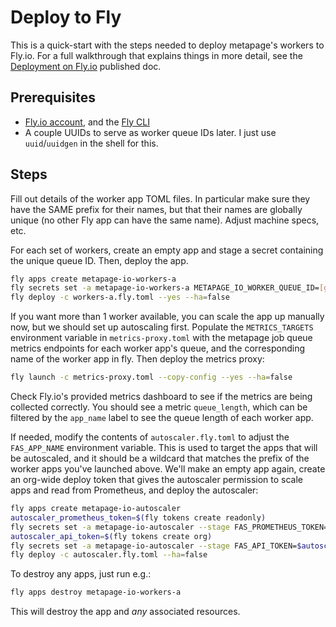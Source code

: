 # Deploy to Fly

This is a quick-start with the steps needed to deploy metapage's workers to Fly.io. For a full walkthrough that explains things in more detail, see the [Deployment on Fly.io](https://www.notion.so/metapages/fly-io-d9ea8c75141c42aeba5c93f3f7143b48) published doc.

## Prerequisites
- [Fly.io account](https://fly.io/), and the [Fly CLI](https://fly.io/docs/getting-started/installing-flyctl/)
- A couple UUIDs to serve as worker queue IDs later. I just use `uuid`/`uuidgen` in the shell for this.

## Steps

Fill out details of the worker app TOML files. In particular make sure they have the SAME prefix for their names, but that their names are globally unique (no other Fly app can have the same name). Adjust machine specs, etc.

For each set of workers, create an empty app and stage a secret containing the unique queue ID. Then, deploy the app.
```sh
fly apps create metapage-io-workers-a
fly secrets set -a metapage-io-workers-a METAPAGE_IO_WORKER_QUEUE_ID=[generatedID]
fly deploy -c workers-a.fly.toml --yes --ha=false
```

If you want more than 1 worker available, you can scale the app up manually now, but we should set up autoscaling first. Populate the `METRICS_TARGETS` environment variable in `metrics-proxy.toml` with the metapage job queue metrics endpoints for each worker app's queue, and the corresponding name of the worker app in fly. Then deploy the metrics proxy:
```sh
fly launch -c metrics-proxy.toml --copy-config --yes --ha=false
```

Check Fly.io's provided metrics dashboard to see if the metrics are being collected correctly. You should see a metric `queue_length`, which can be filtered by the `app_name` label to see the queue length of each worker app.

If needed, modify the contents of `autoscaler.fly.toml` to adjust the `FAS_APP_NAME` environment variable. This is used to target the apps that will be autoscaled, and it should be a wildcard that matches the prefix of the worker apps you've launched above. We'll make an empty app again, create an org-wide deploy token that gives the autoscaler permission to scale apps and read from Prometheus, and deploy the autoscaler:
```sh
fly apps create metapage-io-autoscaler
autoscaler_prometheus_token=$(fly tokens create readonly)
fly secrets set -a metapage-io-autoscaler --stage FAS_PROMETHEUS_TOKEN=$autoscaler_prometheus_token
autoscaler_api_token=$(fly tokens create org)
fly secrets set -a metapage-io-autoscaler --stage FAS_API_TOKEN=$autoscaler_api_token
fly deploy -c autoscaler.fly.toml --ha=false
```

To destroy any apps, just run e.g.:
```sh
fly apps destroy metapage-io-workers-a
```

This will destroy the app and *any* associated resources.
